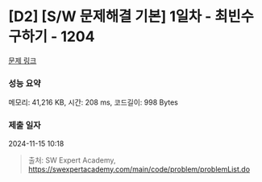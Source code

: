 # [D2] [S/W 문제해결 기본] 1일차 - 최빈수 구하기 - 1204 

[문제 링크](https://swexpertacademy.com/main/code/problem/problemDetail.do?contestProbId=AV13zo1KAAACFAYh) 

### 성능 요약

메모리: 41,216 KB, 시간: 208 ms, 코드길이: 998 Bytes

### 제출 일자

2024-11-15 10:18



> 출처: SW Expert Academy, https://swexpertacademy.com/main/code/problem/problemList.do